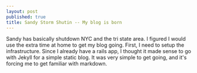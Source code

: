 ```yaml
---
layout: post
published: true
title: Sandy Storm Shutin -- My blog is born
---
```

Sandy has basically shutdown NYC and the tri state area. I figured I would use the extra time at home to get my blog going. First, I need to setup the infrastructure. Since I already have a rails app, I thought it made sense to go with Jekyll for a simple static blog. It was very simple to get going, and it's forcing me to get familiar with markdown.


